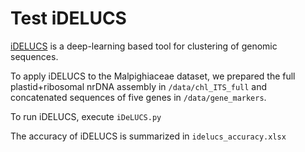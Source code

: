 # Test iDELUCS

[iDELUCS](https://github.com/Kari-Genomics-Lab/iDeLUCS) is a deep-learning based tool for clustering of genomic sequences.

To apply iDELUCS to the Malpighiaceae dataset, we prepared the full plastid+ribosomal nrDNA assembly in `/data/chl_ITS_full` and concatenated sequences of five genes in `/data/gene_markers`. 

To run iDELUCS, execute `iDeLUCS.py`

The accuracy of iDELUCS is summarized in `idelucs_accuracy.xlsx`

